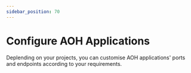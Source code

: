 ```yaml
---
sidebar_position: 70
---
```


# Configure AOH Applications

Deplending on your projects, you can customise AOH applications' ports and endpoints according to your requirements. 
